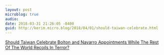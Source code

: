 ```yaml
---
layout: post
microblog: true
audio: 
date: 2018-03-31 21:26:05 -0400
guid: http://kerim.micro.blog/2018/04/01/should-taiwan-celebrate.html
---
```

[Should Taiwan Celebrate Bolton and Navarro Appointments While The Rest Of The World Recoils In Terror?](https://newbloommag.net/2018/03/31/bolton-navarro-appointments/)
